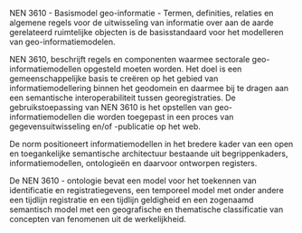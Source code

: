 NEN 3610 - Basismodel geo-informatie - Termen, definities, relaties en algemene regels voor de uitwisseling van informatie over aan de aarde gerelateerd ruimtelijke objecten is de basisstandaard voor het modelleren van geo-informatiemodelen.

NEN 3610, beschrijft regels en componenten waarmee sectorale geo-informatiemodellen opgesteld moeten worden. Het doel is een gemeenschappelijke basis te creëren op het gebied van informatiemodellering binnen het geodomein en daarmee bij te dragen aan een semantische interoperabiliteit tussen georegistraties. De gebruikstoepassing van NEN 3610 is het opstellen van geo-informatiemodellen die worden toegepast in een proces van gegevensuitwisseling en/of -publicatie op het web.

De norm positioneert informatiemodellen in het bredere kader van een open en toegankelijke semantische architectuur bestaande uit begrippenkaders, informatiemodellen, ontologieën en daarvoor ontworpen registers.

De NEN 3610 - ontologie bevat een model voor het toekennen van identificatie en registratiegevens, een temporeel model met onder andere een tijdlijn registratie en een tijdlijn geldigheid en een zogenaamd semantisch model met een geografische en thematische classificatie van concepten van fenomenen uit de werkelijkheid.
